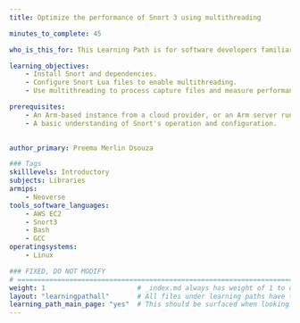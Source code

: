 ```yaml
---
title: Optimize the performance of Snort 3 using multithreading

minutes_to_complete: 45

who_is_this_for: This Learning Path is for software developers familiar with Snort who want to optimize performance by leveraging the benefits of multithreading.

learning_objectives: 
    - Install Snort and dependencies.
    - Configure Snort Lua files to enable multithreading.
    - Use multithreading to process capture files and measure performance.

prerequisites:
    - An Arm-based instance from a cloud provider, or an Arm server running Ubuntu 20.04 or 22.04.
    - A basic understanding of Snort's operation and configuration.
    

author_primary: Preema Merlin Dsouza

### Tags
skilllevels: Introductory
subjects: Libraries
armips:
    - Neoverse
tools_software_languages:
    - AWS EC2
    - Snort3
    - Bash
    - GCC
operatingsystems:
    - Linux

### FIXED, DO NOT MODIFY
# ================================================================================
weight: 1                       # _index.md always has weight of 1 to order correctly
layout: "learningpathall"       # All files under learning paths have this same wrapper
learning_path_main_page: "yes"  # This should be surfaced when looking for related content. Only set for _index.md of learning path content.
---
```

